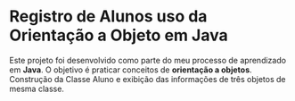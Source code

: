 # Registro de Alunos uso da Orientação a Objeto em Java

Este projeto foi desenvolvido como parte do meu processo de aprendizado em **Java**. O objetivo é praticar conceitos de **orientação a objetos**.
Construção da Classe Aluno e exibição das informações de três objetos de mesma classe.
